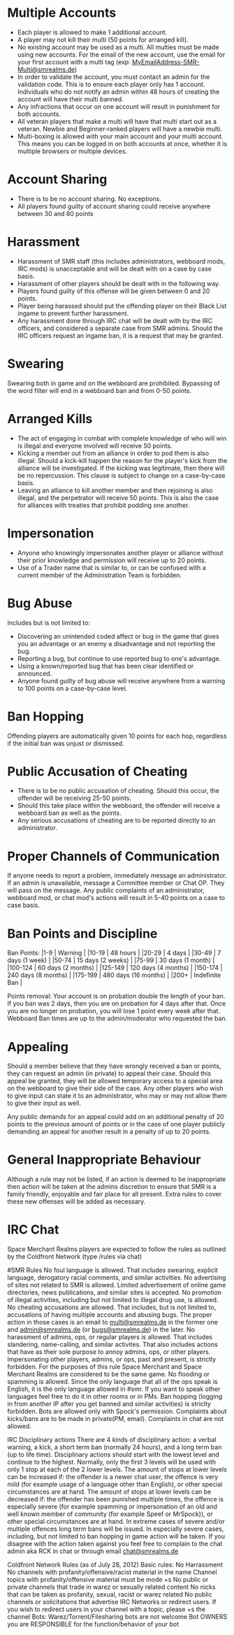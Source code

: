<!-- TITLE: Rules -->
<!-- SUBTITLE: A quick summary of Rules -->

# Multiple Accounts

* Each player is allowed to make 1 additional account.
* A player may not kill their multi (50 points for arranged kill).
* No existing account may be used as a multi. All multies must be made using new accounts. For the email of the new account, use the email for your first account with a multi tag (exp: MyEmailAddress-SMR-Multi@smrealms.de)
* In order to validate the account, you must contact an admin for the validation code. This is to ensure each player only has 1 account. Individuals who do not notify an admin within 48 hours of creating the account will have their multi banned.
* Any infractions that occur on one account will result in punishment for both accounts.
* All veteran players that make a multi will have that multi start out as a veteran. Newbie and Beginner-ranked players will have a newbie multi.
* Multi-boxing is allowed with your main account and your multi account. This means you can be logged in on both accounts at once, whether it is multiple browsers or multiple devices. 

# Account Sharing

* There is to be no account sharing. No exceptions.
* All players found guilty of account sharing could receive anywhere between 30 and 80 points

# Harassment

* Harassment of SMR staff (this includes administrators, webboard mods, IRC mods) is unacceptable and will be dealt with on a case by case basis.
* Harassment of other players should be dealt with in the following way.
* Players found guilty of this offense will be given between 0 and 20 points.
* Player being harassed should put the offending player on their Black List ingame to prevent further harassment.
* Any harassment done through IRC chat will be dealt with by the IRC officers, and considered a separate case from SMR admins. Should the IRC officers request an ingame ban, it is a request that may be granted.


# Swearing

Swearing both in game and on the webboard are prohibited. Bypassing of the word filter will end in a webboard ban and from 0-50 points.


# Arranged Kills

* The act of engaging in combat with complete knowledge of who will win is illegal and everyone involved will receive 50 points.
* Kicking a member out from an alliance in order to pod them is also illegal. Should a kick-kill happen the reason for the player's kick from the alliance will be investigated. If the kicking was legitimate, then there will be no repercussion. This clause is subject to change on a case-by-case basis.
* Leaving an alliance to kill another member and then rejoining is also illegal, and the perpetrator will receive 50 points. This is also the case for alliances with treaties that prohibit podding one another.


# Impersonation

* Anyone who knowingly impersonates another player or alliance without their prior knowledge and permission will receive up to 20 points.
* Use of a Trader name that is similar to, or can be confused with a current member of the Administration Team is forbidden.


# Bug Abuse

Includes but is not limited to:
* Discovering an unintended coded affect or bug in the game that gives you an advantage or an enemy a disadvantage and not reporting the bug.
* Reporting a bug, but continue to use reported bug to one's advantage.
* Using a known/reported bug that has been clear identified or announced.
* Anyone found guilty of bug abuse will receive anywhere from a warning to 100 points on a case-by-case level.


# Ban Hopping

Offending players are automatically given 10 points for each hop, regardless if the initial ban was unjust or dismissed.


# Public Accusation of Cheating

* There is to be no public accusation of cheating. Should this occur, the offender will be receiving 25-50 points.
* Should this take place within the webboard, the offender will receive a webboard ban as well as the points.
* Any serious accusations of cheating are to be reported directly to an administrator.


# Proper Channels of Communication

If anyone needs to report a problem, immediately message an administrator. If an admin is unavailable, message a Committee member or Chat OP. They will pass on the message.
Any public complaints of an administrator, webboard mod, or chat mod's actions will result in 5-40 points on a case to case basis.


# Ban Points and Discipline

Ban Points:
|1-9 | Warning |
|10-19 | 48 hours |
|20-29 | 4 days |
|30-49 | 7 days (1 week) |
|50-74 | 15 days (2 weeks) |
|75-99 | 30 days (1 month) |
|100-124 | 60 days (2 months) |
|125-149 | 120 days (4 months) |
|150-174 | 240 days (8 months) |
|175-199 | 480 days (16 months) |
|200+ | Indefinite Ban |

Points removal: Your account is on probation double the length of your ban. If you ban was 2 days, then you are on probation for 4 days after that. Once you are no longer on probation, you will lose 1 point every week after that.
Webboard Ban times are up to the admin/moderator who requested the ban.


# Appealing

Should a member believe that they have wrongly received a ban or points, they can request an admin (in private) to appeal their case. Should this appeal be granted, they will be allowed temporary access to a special area on the webboard to give their side of the case. Any other players who wish to give input can state it to an administrator, who may or may not allow them to give their input as well.

Any public demands for an appeal could add on an additional penalty of 20 points to the previous amount of points or in the case of one player publicly demanding an appeal for another result in a penalty of up to 20 points.


# General Inappropriate Behaviour

Although a rule may not be listed, if an action is deemed to be inappropriate then action will be taken at the admins discretion to ensure that SMR is a family friendly, enjoyable and fair place for all present. Extra rules to cover these new offenses will be added as necessary.


# IRC Chat

Space Merchant Realms players are expected to follow the rules as outlined by the Coldfront Network (type /rules via chat)


#SMR Rules
No foul language is allowed. That includes swearing, explicit language, derogatory racial comments, and similar activities.
No advertising of sites not related to SMR is allowed. Limited advertisement of online game directories, news publications, and similar sites is accepted.
No promotion of illegal activities, including but not limited to illegal drug use, is allowed.
No cheating accusations are allowed. That includes, but is not limited to, accusations of having multiple accounts and abusing bugs. The proper action in those cases is an email to multi@smrealms.de in the former one and admin@smrealms.de (or bugs@smrealms.de) in the later.
No harassment of admins, ops, or regular players is allowed. That includes slandering, name-calling, and similar activites. That also includes actions that have as their sole purpose to annoy admins, ops, or other players.
Impersonating other players, admins, or ops, past and present, is strictly forbidden. For the purposes of this rule Space Merchant and Space Merchant Realms are considered to be the same game.
No flooding or spamming is allowed.
Since the only language that all of the ops speak is English, it is the only language allowed in #smr. If you want to speak other languages feel free to do it in other rooms or in PMs.
Ban hopping (logging in from another IP after you get banned and similar activities) is striclty forbidden.
Bots are allowed only with Spock's permission.
Complaints about kicks/bans are to be made in private(PM, email). Complaints in chat are not allowed.


IRC Disciplinary actions
There are 4 kinds of disciplinary action: a verbal warning, a kick, a short term ban (normally 24 hours), and a long term ban (up to life time). Disciplinary actions should start with the lowest level and continue to the highest. Normally, only the first 3 levels will be used with only 1 stop at each of the 2 lower levels. The amount of stops at lower levels can be increased if:
the offender is a newer chat user,
the offence is very mild (for example usage of a language other than English), or
other special circumstances are at hand. The amount of stops at lower levels can be decreased if: the offender has been punished multiple times, the offence is especially severe (for example spamming or impersonation of an old and well known member of community (for example Speef or MrSpock)), or other special circumstances are at hand. In extreme cases of severe and/or multiple offences long term bans will be issued. In especially severe cases, including, but not limited to ban hopping in game action will be taken. If you disagree with the action taken against you feel free to complain to the chat admin aka RCK in chat or through email chat@smrealms.de


Coldfront Network Rules
(as of July 28, 2012)
Basic rules:
No Harrassment
No channels with profanity/offensive/racist material in the name
Channel topics with profanity/offensive material must be mode +s
No public or private channels that trade in warez or sexually related content
No nicks that can be taken as profanity, sexual, racist or warez related
No public channels or solicitations that advertise IRC Networks or redirect users. If you wish to redirect users in your channel with a topic, please +s the channel
Bots: Warez/Torrent/Filesharing bots are not welcome
Bot OWNERS you are RESPONSIBLE for the function/behavior of your bot